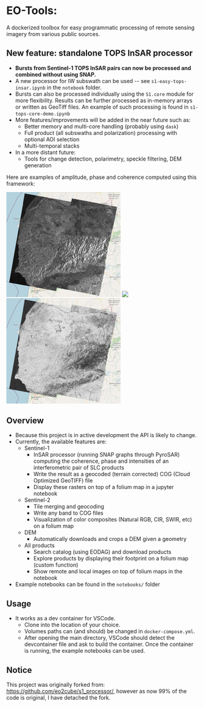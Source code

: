 # EO-Tools: 

A dockerized toolbox for easy programmatic processing of remote sensing imagery from various public sources.

## New feature: standalone TOPS InSAR processor
- **Bursts from Sentinel-1 TOPS InSAR pairs can now be processed and combined without using SNAP.**
- A new processor for IW subswath can be used -- see `s1-easy-tops-insar.ipynb` in the `notebook` folder.
- Bursts can also be processed individually using the `S1.core` module for more flexibility. Results can be further processed as in-memory arrays or written as GeoTiff files. An example of such processing is found in `s1-tops-core-demo.ipynb`
- More features/improvements will be added in the near future such as:
    - Better memory and multi-core handling (probably using `dask`)
    - Full product (all subswaths and polarization) processing with optional AOI selection
    - Multi-temporal stacks
- In a more distant future:
    - Tools for change detection, polarimetry, speckle filtering, DEM generation

Here are examples of amplitude, phase and coherence computed using this framework:
<p float="left">
    <img src="./data/ex_amp.png" width="300">
    <img src="./data/ex_phi.png" width="300">
    <img src="./data/ex_coh.png" width="300">
</p>

## Overview
- Because this project is in active development the API is likely to change. 
- Currently, the available features are:
    - Sentinel-1
        - InSAR processor (running SNAP graphs through PyroSAR) computing the coherence, phase and intensities of an interferometric pair of SLC products
        - Write the result as a geocoded (terrain corrected) COG (Cloud Optimized GeoTIFF) file
        - Display these rasters on top of a folium map in a jupyter notebook
    - Sentinel-2
        - Tile merging and geocoding
        - Write any band to COG files
        - Visualization of color composites (Natural RGB, CIR, SWIR, etc) on a folium map
    - DEM
        - Automatically downloads and crops a DEM given a geometry 
    - All products
        - Search catalog (using EODAG) and download products
        - Explore products by displaying their footprint on a folium map (custom function)
        - Show remote and local images on top of folium maps in the notebook
- Example notebooks can be found in the `notebooks/` folder

## Usage
- It works as a dev container for VSCode. 
    - Clone into the location of your choice.
    - Volumes paths can (and should) be changed in `docker-compose.yml`.
    - After opening the main directory, VSCode should detect the devcontainer file and ask to build the container. Once the container is running, the example notebooks can be used.

## Notice

This project was originally forked from: https://github.com/eo2cube/s1_processor/, however as now 99% of the code is original, I have detached the fork.